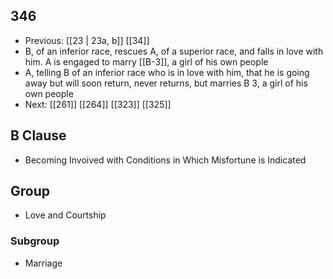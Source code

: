 ## 346
- Previous: [[23 | 23a, b]] [[34]] 
- B, of an inferior race, rescues A, of a superior race, and falls in love with him. A is engaged to marry [[B-3]], a girl of his own people
- A, telling B of an inferior race who is in love with him, that he is going away but will soon return, never returns, but marries B 3, a girl of his own people
- Next: [[261]] [[264]] [[323]] [[325]] 

## B Clause
- Becoming Invoived with Conditions in Which Misfortune is Indicated

## Group
- Love and Courtship

### Subgroup
- Marriage

